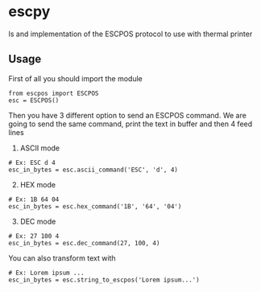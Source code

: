 # escpy
Is and implementation of the ESCPOS protocol to use with thermal printer
## Usage
First of all you should import the module  
```
from escpos import ESCPOS
esc = ESCPOS()
```
Then you have 3 different option to send an ESCPOS command. We are going to send the same command, print the text in buffer and then 4 feed lines  
1) ASCII mode
```
# Ex: ESC d 4
esc_in_bytes = esc.ascii_command('ESC', 'd', 4)
```
2) HEX mode
```
# Ex: 1B 64 04
esc_in_bytes = esc.hex_command('1B', '64', '04')
```
3) DEC mode
```
# Ex: 27 100 4
esc_in_bytes = esc.dec_command(27, 100, 4)
```
You can also transform text with  
```
# Ex: Lorem ipsum ...
esc_in_bytes = esc.string_to_escpos('Lorem ipsum...')
```

